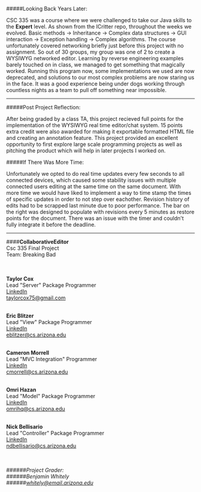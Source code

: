 #####Looking Back Years Later:

CSC 335 was a course where we were challenged to take our Java skills to the **Expert** level.  As shown from the ICritter repo, throughout the weeks we evolved.  Basic methods -> Inheritance -> Complex data structures -> GUI interaction -> Exception handling -> Complex algorithms.  The course unfortunately covered networking briefly just before this project with no assignment.  So out of 30 groups, my group was one of 2 to create a WYSIWYG networked editor.  Learning by reverse engineering examples barely touched on in class, we managed to get something that magically worked.  Running this program now, some implementations we used are now deprecated, and solutions to our most complex problems are now staring us in the face.  It was a good experience being under dogs working through countless nights as a team to pull off something near impossible.

-----

#####Post Project Reflection:  

After being graded by a class TA, this project recieved full points for the implementation of the WYSIWYG real time editor/chat system. 15 points extra credit were also awarded for making it exportable formatted HTML file and creating an annotation feature.  This project provided an excellent opportunity to first explore large scale programming projects as well as pitching the product which will help in later projects I worked on.   


#####If There Was More Time:  

Unfortunately we opted to do real time updates every few seconds to all connected devices, which caused some stability issues with multiple connected users editing at the same time on the same document.  With more time we would have liked to implement a way to time stamp the times of specific updates in order to not step over eachother.  Revision history of edits had to be scrapped last minute due to poor performance.  The bar on the right was designed to populate with revisions every 5 minutes as restore points for the document. There was an issue with the timer and couldn't fully integrate it before the deadline.


-----

####**CollaborativeEditor**</br>
Csc 335 Final Project</br>
Team: Breaking Bad</br></br></br>

**Taylor Cox**</br>
Lead "Server" Package Programmer</br>
[LinkedIn](www.linkedin.com/in/taylorcox75)</br>
[taylorcox75@gmail.com](taylorcox75@gmail.com)</br></br>

**Eric Blitzer**</br>
Lead "View" Package Programmer</br>
[LinkedIn](https://www.linkedin.com/in/ericwilliamblitzer)</br>
[eblitzer@cs.arizona.edu](eblitzer@cs.arizona.edu)</br></br>

**Cameron Morrell**</br>
Lead "MVC Integration" Programmer</br>
[LinkedIn](https://www.linkedin.com/pub/cameron-morrell/59/249/753)</br>
[cmorrell@cs.arizona.edu](cmorrell@cs.arizona.edu)</br></br>

**Omri Hazan**</br>
Lead "Model" Package Programmer</br>
[LinkedIn](https://www.linkedin.com/pub/omri-hazan/ab/a24/64b)</br>
[omrihq@cs.arizona.edu](omrihq@cs.arizona.edu)</br></br>

**Nick Bellisario**</br>
Lead "Controller" Package Programmer</br>
[LinkedIn](https://www.linkedin.com/pub/nicholas-bellisario/37/826/485)</br>
[ndbellisario@cs.arizona.edu](ndbellisario@cs.arizona.edu)</br></br></br>

######*Project Grader:*</br>
######*Benjamin Whitely*</br>
######[*whitely@email.arizona.edu*]()</br>
